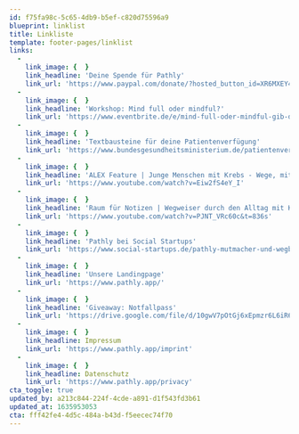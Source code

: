 ```yaml
---
id: f75fa98c-5c65-4db9-b5ef-c820d75596a9
blueprint: linklist
title: Linkliste
template: footer-pages/linklist
links:
  -
    link_image: {  }
    link_headline: 'Deine Spende für Pathly'
    link_url: 'https://www.paypal.com/donate/?hosted_button_id=XR6MXEY4F6WHQ'
  -
    link_image: {  }
    link_headline: 'Workshop: Mind full oder mindful?'
    link_url: 'https://www.eventbrite.de/e/mind-full-oder-mindful-gib-deinen-emotionen-einen-geschutzten-raum-tickets-185749671267'
  -
    link_image: {  }
    link_headline: 'Textbausteine für deine Patientenverfügung'
    link_url: 'https://www.bundesgesundheitsministerium.de/patientenverfuegung.html'
  -
    link_image: {  }
    link_headline: 'ALEX Feature | Junge Menschen mit Krebs - Wege, mit der Erkrankung umzugehen'
    link_url: 'https://www.youtube.com/watch?v=Eiw2fS4eY_I'
  -
    link_image: {  }
    link_headline: 'Raum für Notizen | Wegweiser durch den Alltag mit Krebs - Die Plattform „Pathly“'
    link_url: 'https://www.youtube.com/watch?v=PJNT_VRc60c&t=836s'
  -
    link_image: {  }
    link_headline: 'Pathly bei Social Startups'
    link_url: 'https://www.social-startups.de/pathly-mutmacher-und-wegbegleiter-bei-einer-krebserkrankung/'
  -
    link_image: {  }
    link_headline: 'Unsere Landingpage'
    link_url: 'https://www.pathly.app/'
  -
    link_image: {  }
    link_headline: 'Giveaway: Notfallpass'
    link_url: 'https://drive.google.com/file/d/10gwV7pOtGj6xEpmzr6L6iR6mLxMqxzPd/view'
  -
    link_image: {  }
    link_headline: Impressum
    link_url: 'https://www.pathly.app/imprint'
  -
    link_image: {  }
    link_headline: Datenschutz
    link_url: 'https://www.pathly.app/privacy'
cta_toggle: true
updated_by: a213c844-224f-4cde-a891-d1f543fd3b61
updated_at: 1635953053
cta: fff42fe4-4d5c-484a-b43d-f5eecec74f70
---
```

